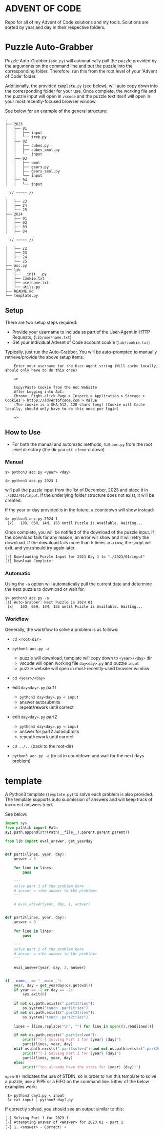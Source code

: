 # ADVENT OF CODE

Repo for all of my Advent of Code solutions and my tools. Solutions are sorted by year and day in their respective folders.

# Puzzle Auto-Grabber

Puzzle Auto-Grabber (`aoc.py`) will automatically pull the puzzle provided by the arguments on the command line and put the puzzle into the corresponding folder. 
Therefore, run this from the root level of your 'Advent of Code' folder. 

Additionally, the provided `template.py` (see below), will auto copy down into the corresponding folder for your use. Once complete, the working file and the puzzle input will open in `vscode` and the puzzle text itself will open in your most recently-focused browser window.

See below for an example of the general structure:
```shell
.
├── 2023
│   ├── 01
│   │   ├── input
│   │   └── treb.py
│   ├── 02
│   │   ├── cubes.py
│   │   ├── cubes_smol.py
│   │   └── input
│   ├── 03
│   │   ├── smol
│   │   ├── gears.py
│   │   ├── gears_smol.py
│   │   └── input
│   ├── 04
│   │   └── input

  // ~~~~~ //

│   ├── 23
│   ├── 24
│   └── 25
├── 2024
│   ├── 01
│   ├── 02
│   ├── 03
│   ├── 04

  // ~~~~~ //

│   ├── 22
│   ├── 23
│   ├── 24
│   └── 25
├── aoc.py
├── lib
│   ├── __init__.py
│   ├── cookie.txt
│   ├── username.txt
│   └── utils.py
├── README.md
└── template.py
```

## Setup
There are two setup steps required:
* Provide your username to include as part of the User-Agent in HTTP Requests, (`lib/username.txt`) 
* Get your individual Advent of Code account cookie (`lib/cookie.txt`)

Typically, just run the Auto-Grabber. You will be auto-prompted to manually retrieve/provide the above setup items.
```shell
    Enter your username for the User-Agent string (Will cache locally, should only have to do this once)

    => 
```

```shell
    Copy/Paste Cookie from the AoC Website
    After Logging into AoC:
    Chrome: Right-click Page > Inspect > Application > Storage > Cookies > https://adventofcode.com > Value
    (The cookie is a SHA-512, 128 chars long) (Cookie will Cache locally, should only have to do this once per login)

    =>
```

## How to Use
- For both the manual and automatic methods, run `aoc.py` from the root level directory (the dir you `git clone`-d down)

### Manual
```shell
$> python3 aoc.py <year> <day>
```

```shell
$> python3 aoc.py 2023 1
```
will pull the puzzle input from the 1st of December, 2023 and place it in `./2023/01/input`. If the underlying folder structure does not exist, it will be created.

If the year or day provided is in the future, a countdown will show instead:
```shell
$> python3 aoc.py 2024 1
 [x]   10D, 05H, 14M, 15S until Puzzle is Available. Waiting... 
```

Once complete, you will be notified of the download of the puzzle input. If the download fails for any reason, an error will show and it will retry the download. If the download fails more than 5 times in a row, the script will exit, and you should try again later.

```shell
[-] Downloading Puzzle Input for 2023 Day 1 to "./2023/01/input"
[!] Download Complete!
```

### Automatic
Using the `-a` option will automatically pull the current date and determine the next puzzle to download or wait for.
```shell
$> python3 aoc.py -a
[!] Auto-Grabber: Next Puzzle is 2024 01
 [x]   10D, 05H, 14M, 15S until Puzzle is Available. Waiting... 
```

### Workflow
Generally, the workflow to solve a problem is as follows:

- `cd <root-dir>`
- `python3 aoc.py -a`
    - puzzle will download, template will copy down to `<year>/<day>` dir
    - vscode will open working file `day<day>.py` and puzzle `input`
    - puzzle website will open in most-recently-used browser window
- `cd <year>/<day>`
- edit `day<day>.py` part1
    - `python3 day<day>.py < input`
    - answer autosubmits
    - repeat/rework until correct

- edit `day<day>.py` part2
    - `python3 day<day>.py < input`
    - answer for part2 autosubmits
    - repeat/rework until correct

- `cd ../..` (back to the root-dir)
- `python3 aoc.py -a` (to sit in countdown and wait for the next days problem)


# template

A Python3 template (`template.py`) to solve each problem is also provided. The template supports auto submission of answers and will keep track of incorrect answers tried. 

See below:
```python import os
import sys
from pathlib import Path
sys.path.append(str(Path(__file__).parent.parent.parent))

from lib import eval_answer, get_yearday


def part1(lines, year, day):
    answer = 0
    
    for line in lines:
        pass
    
    '''
    solve part 1 of the problem here
    # answer = <the answer to the problem>
    '''
    
    # eval_answer(year, day, 1, answer)


def part2(lines, year, day):
    answer = 0
    
    for line in lines:
        pass
    
    '''
    solve part 2 of the problem here
    # answer = <the answer to the problem>
    '''
    
    eval_answer(year, day, 2, answer)


if __name__ == "__main__":
    year, day = get_yearday(os.getcwd())
    if year == -2 or day == -2:
        sys.exit(0)
    
    if not os.path.exists(".part1tries"):
        os.system("touch .part1tries")
    if not os.path.exists(".part2tries"):
        os.system("touch .part2tries")
    
    lines = [line.replace("\n", "") for line in open(0).readlines()]

    if not os.path.exists(".part1solved"):
        print(f"[-] Solving Part 1 for {year} {day}")
        part1(lines, year, day)
    elif os.path.exists(".part1solved") and not os.path.exists(".part2solved"):
        print(f"[-] Solving Part 2 for {year} {day}")
        part2(lines, year, day)
    else:
        print(f"You already have the stars for {year} {day}!")

```

`open(0)` indicates the use of STDIN, so in order to run this template to solve a puzzle, use a PIPE or a FIFO on the command line. Either of the below examples work:
```shell
 $> python3 day1.py < input
 $> cat input | python3 day1.py
```

If correctly solved, you should see an output similar to this:
```shell
[-] Solving Part 1 for 2023 1
[-] Attempting answer of <answer> for 2023 01 - part 1
[-] 1. <answer> - Correct! ⭐
```